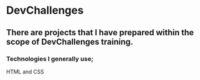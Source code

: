 # DevChallenges
## There are projects that I have prepared within the scope of DevChallenges training.
### Technologies I generally use;
HTML and CSS
